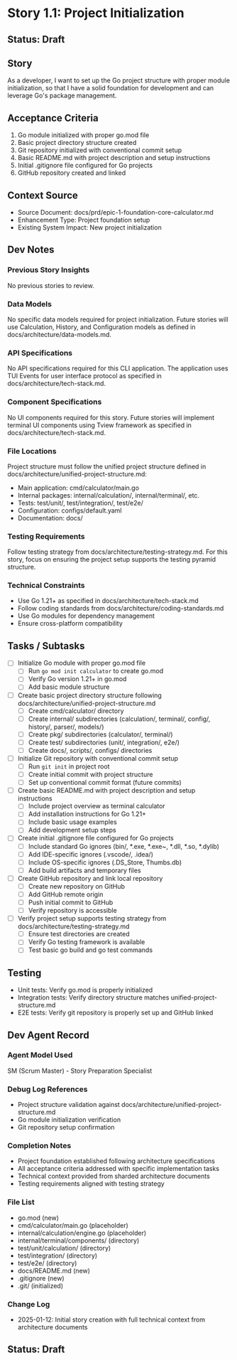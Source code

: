 # Story 1.1: Project Initialization

## Status: Draft

## Story

As a developer,
I want to set up the Go project structure with proper module initialization,
so that I have a solid foundation for development and can leverage Go's package management.

## Acceptance Criteria

1. Go module initialized with proper go.mod file
2. Basic project directory structure created
3. Git repository initialized with conventional commit setup
4. Basic README.md with project description and setup instructions
5. Initial .gitignore file configured for Go projects
6. GitHub repository created and linked

## Context Source

- Source Document: docs/prd/epic-1-foundation-core-calculator.md
- Enhancement Type: Project foundation setup
- Existing System Impact: New project initialization

## Dev Notes

### Previous Story Insights

No previous stories to review.

### Data Models

No specific data models required for project initialization. Future stories will use Calculation, History, and Configuration models as defined in docs/architecture/data-models.md.

### API Specifications

No API specifications required for this CLI application. The application uses TUI Events for user interface protocol as specified in docs/architecture/tech-stack.md.

### Component Specifications

No UI components required for this story. Future stories will implement terminal UI components using Tview framework as specified in docs/architecture/tech-stack.md.

### File Locations

Project structure must follow the unified project structure defined in docs/architecture/unified-project-structure.md:

- Main application: cmd/calculator/main.go
- Internal packages: internal/calculation/, internal/terminal/, etc.
- Tests: test/unit/, test/integration/, test/e2e/
- Configuration: configs/default.yaml
- Documentation: docs/

### Testing Requirements

Follow testing strategy from docs/architecture/testing-strategy.md. For this story, focus on ensuring the project setup supports the testing pyramid structure.

### Technical Constraints

- Use Go 1.21+ as specified in docs/architecture/tech-stack.md
- Follow coding standards from docs/architecture/coding-standards.md
- Use Go modules for dependency management
- Ensure cross-platform compatibility

## Tasks / Subtasks

- [ ] Initialize Go module with proper go.mod file
  - [ ] Run `go mod init calculator` to create go.mod
  - [ ] Verify Go version 1.21+ in go.mod
  - [ ] Add basic module structure

- [ ] Create basic project directory structure following docs/architecture/unified-project-structure.md
  - [ ] Create cmd/calculator/ directory
  - [ ] Create internal/ subdirectories (calculation/, terminal/, config/, history/, parser/, models/)
  - [ ] Create pkg/ subdirectories (calculator/, terminal/)
  - [ ] Create test/ subdirectories (unit/, integration/, e2e/)
  - [ ] Create docs/, scripts/, configs/ directories

- [ ] Initialize Git repository with conventional commit setup
  - [ ] Run `git init` in project root
  - [ ] Create initial commit with project structure
  - [ ] Set up conventional commit format (future commits)

- [ ] Create basic README.md with project description and setup instructions
  - [ ] Include project overview as terminal calculator
  - [ ] Add installation instructions for Go 1.21+
  - [ ] Include basic usage examples
  - [ ] Add development setup steps

- [ ] Create initial .gitignore file configured for Go projects
  - [ ] Include standard Go ignores (bin/, *.exe, *.exe~, *.dll, *.so, *.dylib)
  - [ ] Add IDE-specific ignores (.vscode/, .idea/)
  - [ ] Include OS-specific ignores (.DS_Store, Thumbs.db)
  - [ ] Add build artifacts and temporary files

- [ ] Create GitHub repository and link local repository
  - [ ] Create new repository on GitHub
  - [ ] Add GitHub remote origin
  - [ ] Push initial commit to GitHub
  - [ ] Verify repository is accessible

- [ ] Verify project setup supports testing strategy from docs/architecture/testing-strategy.md
  - [ ] Ensure test directories are created
  - [ ] Verify Go testing framework is available
  - [ ] Test basic go build and go test commands

## Testing

- Unit tests: Verify go.mod is properly initialized
- Integration tests: Verify directory structure matches unified-project-structure.md
- E2E tests: Verify git repository is properly set up and GitHub linked

## Dev Agent Record

### Agent Model Used

SM (Scrum Master) - Story Preparation Specialist

### Debug Log References

- Project structure validation against docs/architecture/unified-project-structure.md
- Go module initialization verification
- Git repository setup confirmation

### Completion Notes

- Project foundation established following architecture specifications
- All acceptance criteria addressed with specific implementation tasks
- Technical context provided from sharded architecture documents
- Testing requirements aligned with testing strategy

### File List

- go.mod (new)
- cmd/calculator/main.go (placeholder)
- internal/calculation/engine.go (placeholder)
- internal/terminal/components/ (directory)
- test/unit/calculation/ (directory)
- test/integration/ (directory)
- test/e2e/ (directory)
- docs/README.md (new)
- .gitignore (new)
- .git/ (initialized)

### Change Log

- 2025-01-12: Initial story creation with full technical context from architecture documents

## Status: Draft